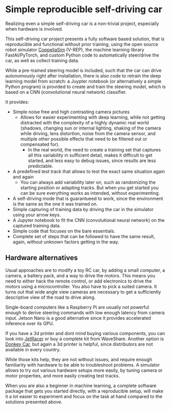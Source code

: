 # Simple reproducible self-driving car

Realizing even a simple self-driving car is a non-trivial project, especially when hardware is involved.

This self-driving car project presents a fully software based solution, that is reproducible and functional without prior training, using the open source robot simulator [CoppeliaSim](https://www.coppeliarobotics.com/) (V-REP), the machine learning library FastAI/PyTorch, and custom Python code to automatically steer/drive the car, as well as collect training data.

While a pre-trained steering model is included, such that the car can drive autonomously right after installation, there is also code to retrain the deep learning model from scratch: a Juypter notebook (or alternatively a simple Python program) is provided to create and train the steering model, which is based on a CNN (convolutional neural network) classifier.

It provides:
  - Simple noise free and high contrasting camera pictures
    - Allows for easier experimenting with deep learning, while not getting distracted with the complexity of a highly dynamic real world (shadows, changing sun or internal lighting, shaking of the camera while driving, lens distortion, noise from the camera sensor, and multiple other possible effects that need to be filtered out or compensated for).
      - In the real world, the need to create a training set that captures all this variability in sufficient detail, makes it difficult to get started, and less easy to debug issues, since results are less predictable.
  - A predefined test track that allows to test the exact same situation again and again
    - You can always add variability later on, such as randomizing the starting position or adapting tracks. But when you get started you can be sure everything works as intended, without experimenting.
  - A self-driving mode that is guarantueed to work, since the environment is the same as the one it was trained on.
  - Simple capturing of training data by driving the car in the simulator using your arrow keys.
  - A Jupyter notebook to fit the CNN (convolutional neural network) on the captured training data.
  - Simple code that focuses on the bare essentials.
  - Complete set of steps that can be followed to have the same result, again, without unknown factors getting in the way.

## Hardware alternatives

Usual approaches are to modify a toy RC car, by adding a small computer, a camera, a battery pack, and a way to drive the motors. This means you need to either hack the remote control, or add electronics to drive the motors using a microcontroller. You also have to pick a suited camera. It turns out that wide angle view cameras are necessary to get a sufficiently descriptive view of the road to drive along.

Single-board computers like a Raspberry Pi are usually not powerful enough to derive steering commands with low enough latency from camera input. Jetson Nano is a good alternative since it provides accelerated inference over its GPU.

If you have a 3d printer and dont mind buying various components, you can look into [JetRacer](https://github.com/NVIDIA-AI-IOT/jetracer) or buy a complete kit from WaveShare. Another option is [Donkey Car](https://github.com/autorope/donkeycar), but again a 3d printer is helpful, since distributors are not available in every country.

While those kits help, they are not without issues, and require enough familiarity with hardware to be able to troubleshoot problems. A simulator allows to try out various hardware setups more easily, by tuning camera or motor properties, and more easily creating test tracks.

When you are also a beginner in machine learning, a complete software package that gets you started directly, with a reproducible setup, will make it a lot easier to experiment and focus on the task at hand compared to the solutions presented above.
